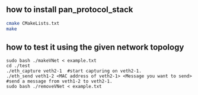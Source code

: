 ## how to install pan_protocol_stack
```bash
cmake CMakeLists.txt
make
```

## how to test it using the given network topology
```
sudo bash ./makeVNet < example.txt
cd ./test
./eth_capture veth2-1  #start capturing on veth2-1.
./eth_send veth1-2 <MAC address of veth2-1> <Message you want to send>  #send a message from veth1-2 to veth2-1.
sudo bash ./removeVNet < example.txt
```

